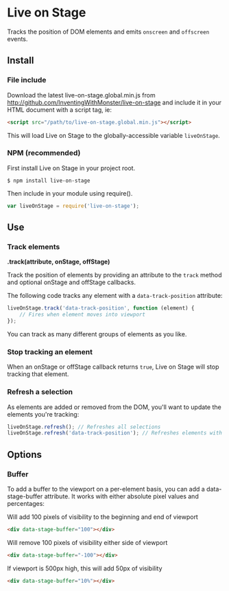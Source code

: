 # Live on Stage

Tracks the position of DOM elements and emits `onscreen` and `offscreen` events.

## Install

### File include

Download the latest live-on-stage.global.min.js from http://github.com/InventingWithMonster/live-on-stage and include it in your HTML document with a script tag, ie:

```html
<script src="/path/to/live-on-stage.global.min.js"></script>
```

This will load Live on Stage to the globally-accessible variable `liveOnStage`.

### NPM (recommended)

First install Live on Stage in your project root.

```  
$ npm install live-on-stage
```

Then include in your module using require().

```javascript
var liveOnStage = require('live-on-stage');
```

## Use

### Track elements

**.track(attribute, onStage, offStage)**

Track the position of elements by providing an attribute to the `track` method and optional onStage and offStage callbacks.

The following code tracks any element with a `data-track-position` attribute:

```javascript
liveOnStage.track('data-track-position', function (element) {
    // Fires when element moves into viewport
});
```

You can track as many different groups of elements as you like.

### Stop tracking an element

When an onStage or offStage callback returns `true`, Live on Stage will stop tracking that element.

### Refresh a selection

As elements are added or removed from the DOM, you'll want to update the elements you're tracking:

```javascript
liveOnStage.refresh(); // Refreshes all selections
liveOnStage.refresh('data-track-position'); // Refreshes elements with provided attribute
```

## Options

### Buffer
To add a buffer to the viewport on a per-element basis, you can add a data-stage-buffer attribute. It works with either absolute pixel values and percentages:
            
Will add 100 pixels of visibility to the beginning and end of viewport
```html
<div data-stage-buffer="100"></div>
```
            
Will remove 100 pixels of visibility either side of viewport
```html
<div data-stage-buffer="-100"></div>
```

If viewport is 500px high, this will add 50px of visibility
```html
<div data-stage-buffer="10%"></div>
```          

